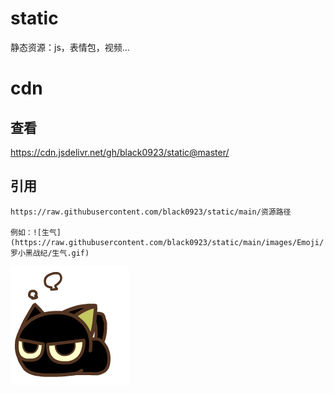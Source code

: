 # static
静态资源：js，表情包，视频...


# cdn

## 查看
https://cdn.jsdelivr.net/gh/black0923/static@master/
## 引用

```text
https://raw.githubusercontent.com/black0923/static/main/资源路径

例如：![生气](https://raw.githubusercontent.com/black0923/static/main/images/Emoji/罗小黑战纪/生气.gif)
```

![生气](https://raw.githubusercontent.com/black0923/static/main/images/Emoji/罗小黑战纪/生气.gif)
